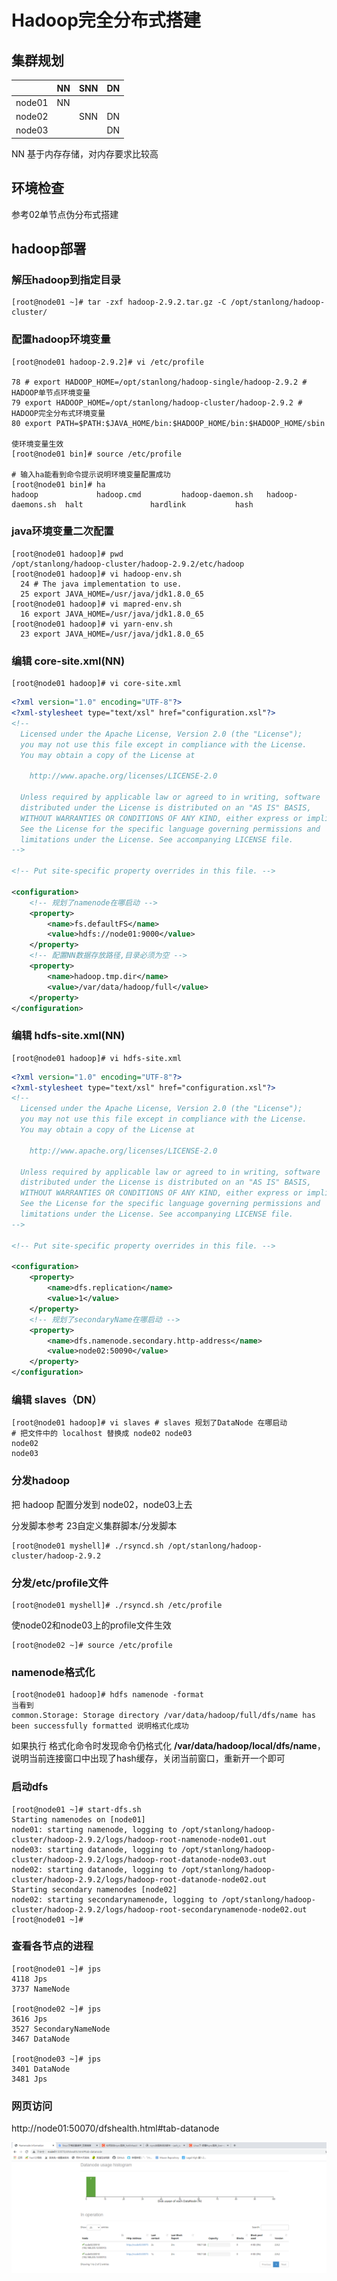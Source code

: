 # Hadoop完全分布式搭建

## 集群规划

|        | NN   | SNN  | DN   |
| ------ | ---- | ---- | ---- |
| node01 | NN   |      |      |
| node02 |      | SNN  | DN   |
| node03 |      |      | DN   |

NN 基于内存存储，对内存要求比较高

## 环境检查

参考02单节点伪分布式搭建

## hadoop部署

### 解压hadoop到指定目录

```shell
[root@node01 ~]# tar -zxf hadoop-2.9.2.tar.gz -C /opt/stanlong/hadoop-cluster/
```

### 配置hadoop环境变量

```shell
[root@node01 hadoop-2.9.2]# vi /etc/profile

78 # export HADOOP_HOME=/opt/stanlong/hadoop-single/hadoop-2.9.2 # HADOOP单节点环境变量
79 export HADOOP_HOME=/opt/stanlong/hadoop-cluster/hadoop-2.9.2 # HADOOP完全分布式环境变量
80 export PATH=$PATH:$JAVA_HOME/bin:$HADOOP_HOME/bin:$HADOOP_HOME/sbin

使环境变量生效
[root@node01 bin]# source /etc/profile

# 输入ha能看到命令提示说明环境变量配置成功
[root@node01 bin]# ha
hadoop             hadoop.cmd         hadoop-daemon.sh   hadoop-daemons.sh  halt               hardlink           hash      
```

### java环境变量二次配置

```shell
[root@node01 hadoop]# pwd
/opt/stanlong/hadoop-cluster/hadoop-2.9.2/etc/hadoop
[root@node01 hadoop]# vi hadoop-env.sh 
  24 # The java implementation to use.
  25 export JAVA_HOME=/usr/java/jdk1.8.0_65
[root@node01 hadoop]# vi mapred-env.sh 
  16 export JAVA_HOME=/usr/java/jdk1.8.0_65
[root@node01 hadoop]# vi yarn-env.sh
  23 export JAVA_HOME=/usr/java/jdk1.8.0_65
```

### 编辑 core-site.xml(NN)

```shell
[root@node01 hadoop]# vi core-site.xml
```

```xml
<?xml version="1.0" encoding="UTF-8"?>
<?xml-stylesheet type="text/xsl" href="configuration.xsl"?>
<!--
  Licensed under the Apache License, Version 2.0 (the "License");
  you may not use this file except in compliance with the License.
  You may obtain a copy of the License at

    http://www.apache.org/licenses/LICENSE-2.0

  Unless required by applicable law or agreed to in writing, software
  distributed under the License is distributed on an "AS IS" BASIS,
  WITHOUT WARRANTIES OR CONDITIONS OF ANY KIND, either express or implied.
  See the License for the specific language governing permissions and
  limitations under the License. See accompanying LICENSE file.
-->

<!-- Put site-specific property overrides in this file. -->

<configuration>
    <!-- 规划了namenode在哪启动 -->
    <property>
        <name>fs.defaultFS</name>
        <value>hdfs://node01:9000</value>
    </property>
    <!-- 配置NN数据存放路径,目录必须为空 -->
    <property>
        <name>hadoop.tmp.dir</name>
        <value>/var/data/hadoop/full</value>
    </property>
</configuration>
```

### 编辑 hdfs-site.xml(NN)

```shell
[root@node01 hadoop]# vi hdfs-site.xml
```

```xml
<?xml version="1.0" encoding="UTF-8"?>
<?xml-stylesheet type="text/xsl" href="configuration.xsl"?>
<!--
  Licensed under the Apache License, Version 2.0 (the "License");
  you may not use this file except in compliance with the License.
  You may obtain a copy of the License at

    http://www.apache.org/licenses/LICENSE-2.0

  Unless required by applicable law or agreed to in writing, software
  distributed under the License is distributed on an "AS IS" BASIS,
  WITHOUT WARRANTIES OR CONDITIONS OF ANY KIND, either express or implied.
  See the License for the specific language governing permissions and
  limitations under the License. See accompanying LICENSE file.
-->

<!-- Put site-specific property overrides in this file. -->

<configuration>
    <property>
        <name>dfs.replication</name>
        <value>1</value>
    </property>
    <!-- 规划了secondaryName在哪启动 -->
    <property>
        <name>dfs.namenode.secondary.http-address</name>
        <value>node02:50090</value>
    </property>
</configuration>
```

### 编辑 slaves（DN）

```shell
[root@node01 hadoop]# vi slaves # slaves 规划了DataNode 在哪启动
# 把文件中的 localhost 替换成 node02 node03
node02
node03
```

### 分发hadoop

把 hadoop 配置分发到 node02，node03上去

分发脚本参考 23自定义集群脚本/分发脚本

```shell
[root@node01 myshell]# ./rsyncd.sh /opt/stanlong/hadoop-cluster/hadoop-2.9.2
```

### 分发/etc/profile文件

```shell
[root@node01 myshell]# ./rsyncd.sh /etc/profile
```

使node02和node03上的profile文件生效

```shell
[root@node02 ~]# source /etc/profile
```

### namenode格式化

```shell
[root@node01 hadoop]# hdfs namenode -format
当看到
common.Storage: Storage directory /var/data/hadoop/full/dfs/name has been successfully formatted 说明格式化成功
```

如果执行 格式化命令时发现命令仍格式化 **/var/data/hadoop/local/dfs/name**， 说明当前连接窗口中出现了hash缓存，关闭当前窗口，重新开一个即可

### 启动dfs

```shell
[root@node01 ~]# start-dfs.sh 
Starting namenodes on [node01]
node01: starting namenode, logging to /opt/stanlong/hadoop-cluster/hadoop-2.9.2/logs/hadoop-root-namenode-node01.out
node03: starting datanode, logging to /opt/stanlong/hadoop-cluster/hadoop-2.9.2/logs/hadoop-root-datanode-node03.out
node02: starting datanode, logging to /opt/stanlong/hadoop-cluster/hadoop-2.9.2/logs/hadoop-root-datanode-node02.out
Starting secondary namenodes [node02]
node02: starting secondarynamenode, logging to /opt/stanlong/hadoop-cluster/hadoop-2.9.2/logs/hadoop-root-secondarynamenode-node02.out
[root@node01 ~]# 
```

### 查看各节点的进程

```shell
[root@node01 ~]# jps
4118 Jps
3737 NameNode

[root@node02 ~]# jps
3616 Jps
3527 SecondaryNameNode
3467 DataNode

[root@node03 ~]# jps
3401 DataNode
3481 Jps
```

### 网页访问

http://node01:50070/dfshealth.html#tab-datanode

![](./doc/07.png)

